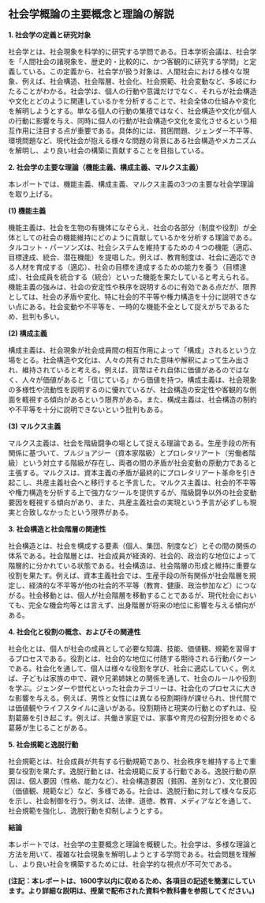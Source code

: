 ## 社会学概論の主要概念と理論の解説

**1. 社会学の定義と研究対象**

社会学とは、社会現象を科学的に研究する学問である。日本学術会議は、社会学を「人間社会の諸現象を、歴史的・比較的に、かつ客観的に研究する学問」と定義している。この定義から、社会学が扱う対象は、人間社会における様々な現象、例えば、社会構造、社会階層、社会化、社会規範、社会変動など、多岐にわたることがわかる。社会学は、個人の行動や意識だけでなく、それらが社会構造や文化とどのように関連しているかを分析することで、社会全体の仕組みや変化を解明しようとする。単なる個人の行動の集積ではなく、社会構造や文化が個人の行動に影響を与え、同時に個人の行動が社会構造や文化を変化させるという相互作用に注目する点が重要である。具体的には、貧困問題、ジェンダー不平等、環境問題など、現代社会が抱える様々な問題の背景にある社会構造やメカニズムを解明し、より良い社会の構築に貢献することを目指している。


**2. 社会学の主要な理論（機能主義、構成主義、マルクス主義）**

本レポートでは、機能主義、構成主義、マルクス主義の3つの主要な社会学理論を取り上げる。

**(1) 機能主義**

機能主義は、社会を生物の有機体になぞらえ、社会の各部分（制度や役割）が全体としての社会の機能維持にどのように貢献しているかを分析する理論である。タルコット・パーソンズは、社会システムを維持するための４つの機能（適応、目標達成、統合、潜在機能）を提唱した。例えば、教育制度は、社会に適応できる人材を育成する（適応）、社会の目標を達成するための能力を養う（目標達成）、社会成員を統合する（統合）といった機能を果たしていると考えられる。機能主義の強みは、社会の安定性や秩序を説明するのに有効である点だが、限界としては、社会の矛盾や変化、特に社会的不平等や権力構造を十分に説明できない点にある。社会変動や不平等を、一時的な機能不全として捉えがちであるため、批判も多い。

**(2) 構成主義**

構成主義は、社会現象が社会成員間の相互作用によって「構成」されるという立場をとる。社会構造や文化は、人々の共有された意味や解釈によって生み出され、維持されていると考える。例えば、貨幣はそれ自体に価値があるのではなく、人々が価値があると「信じている」から価値を持つ。構成主義は、社会現象の多様性や流動性を説明するのに優れているが、社会構造の安定性や客観的な側面を軽視する傾向があるという限界がある。また、構成主義は、社会構造の制約や不平等を十分に説明できないという批判もある。

**(3) マルクス主義**

マルクス主義は、社会を階級闘争の場として捉える理論である。生産手段の所有関係に基づいて、ブルジョアジー（資本家階級）とプロレタリアート（労働者階級）という対立する階級が存在し、両者の間の矛盾が社会変動の原動力であると主張する。マルクスは、資本主義の矛盾が最終的にプロレタリアート革命を引き起こし、共産主義社会へと移行すると予言した。マルクス主義は、社会的不平等や権力構造を分析する上で強力なツールを提供するが、階級闘争以外の社会変動要因を軽視する傾向があり、また、共産主義社会の実現という予言が必ずしも現実と合致しなかったという限界がある。


**3. 社会構造と社会階層の関連性**

社会構造とは、社会を構成する要素（個人、集団、制度など）とその間の関係の体系である。社会階層とは、社会成員が経済的、社会的、政治的な地位によって階層的に分かれている状態である。社会構造は、社会階層の形成と維持に重要な役割を果たす。例えば、資本主義社会では、生産手段の所有関係が社会階層を規定し、経済的な不平等が他の社会的不平等（教育、健康、政治参加など）につながる。社会移動とは、個人が社会階層を移動することであるが、現代社会においても、完全な機会均等とは言えず、出身階層が将来の地位に影響を与える傾向がある。


**4. 社会化と役割の概念、およびその関連性**

社会化とは、個人が社会の成員として必要な知識、技能、価値観、規範を習得するプロセスである。役割とは、社会的な地位に付随する期待される行動パターンである。社会化を通して、個人は様々な役割を学び、社会に適応していく。例えば、子どもは家族の中で、親や兄弟姉妹との関係を通して、社会のルールや役割を学ぶ。ジェンダーや世代といった社会カテゴリーは、社会化のプロセスに大きな影響を与える。例えば、男性と女性には異なる役割期待が課せられ、世代間では価値観やライフスタイルに違いがある。役割期待と現実の行動とのずれは、役割葛藤を引き起こす。例えば、共働き家庭では、家事や育児の役割分担をめぐる葛藤が生じることがある。


**5. 社会規範と逸脱行動**

社会規範とは、社会成員が共有する行動規範であり、社会秩序を維持する上で重要な役割を果たす。逸脱行動とは、社会規範に反する行動である。逸脱行動の原因は、個人要因（性格、能力など）、社会構造要因（貧困、差別など）、文化要因（価値観、規範など）など、多様である。社会は、逸脱行動に対して様々な反応を示し、社会制御を行う。例えば、法律、道徳、教育、メディアなどを通して、社会規範を強化し、逸脱行動を抑制しようとする。


**結論**

本レポートでは、社会学の主要概念と理論を概観した。社会学は、多様な理論と方法を用いて、複雑な社会現象を解明しようとする学問である。社会問題を理解し、より良い社会を構築するためには、社会学的な視点が不可欠である。


**(注記：本レポートは、1600字以内に収めるため、各項目の記述を簡潔にしています。より詳細な説明は、授業で配布された資料や教科書を参照してください。)**

